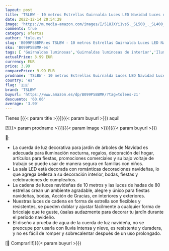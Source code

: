 ```yaml
---
layout: post
title: 'TSLBW - 10 metros Estrellas Guirnalda Luces LED Navidad Luces de Cadena Decoración para Navidad temática romántica sala de bodas decoración de cumpleaños fiesta jardín blanco cálido'
date: 2022-12-14 20:54:29
image: 'https://m.media-amazon.com/images/I/518JXYi1vsS._SL500_._SL400_.jpg'
comments: true
category: ofertas
author: 'tole.es'
slug: 'B099PSBBMR-es TSLBW - 10 metros Estrellas Guirnalda Luces LED Navidad...'
sku: 'B099PSBBMR-es'
tags: [ 'Guirnaldas luminosas','Guirnaldas luminosas de interior','Iluminación','navidad','tslbw','🇪🇸', ]
actualPrice: 3.99 EUR
currency: EUR
price: 3.99
comparePrice: 9.99 EUR
prodname: 'TSLBW - 10 metros Estrellas Guirnalda Luces LED Navidad Luces de Cadena Decoración para Navidad temática romántica sala de bodas decoración de cumpleaños fiesta jardín blanco cálido'
country: 'es'
flag: '🇪🇸'
brand: 'TSLBW'
buyurl: 'https://www.amazon.es/dp/B099PSBBMR/?tag=tolees-21'
descuento: '60.06'
average: '3.99'
---
```


Tienes [{{< param title >}}]({{< param buyurl >}}) aqui!

[![{{< param prodname >}}]({{< param image >}})]({{< param buyurl >}})

🔎:

- La cuerda de luz decorativa para jardín de árboles de Navidad es adecuada para iluminación nocturna, regalos, decoración del hogar, artículos para fiestas, promociones comerciales y su bajo voltaje de trabajo se puede usar de manera segura en familias con niños.
- La sala LED está decorada con románticas decoraciones navideñas, lo que agrega belleza a su decoración interior, bodas, fiestas y celebraciones de cumpleaños.
- La cadena de luces navideñas de 10 metros y las luces de hadas de 80 estrellas crean un ambiente agradable, alegre y único para fiestas navideñas, bodas, Acción de Gracias, en interiores y exteriores.
- Nuestras luces de cadena en forma de estrella son flexibles y resistentes, se pueden doblar y ajustar fácilmente a cualquier forma de bricolaje que te guste, úsalas audazmente para decorar tu jardín durante el período navideño.
- El diseño a prueba de agua de la cuerda de luz navideña, no se preocupe por usarla con lluvia intensa y nieve, es resistente y duradera, y no es fácil de romper y sobrecalentar después de un uso prolongado.

[🛒 Comprar!!!]({{< param buyurl >}})
